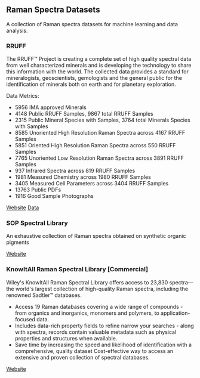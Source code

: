 ## Raman Spectra Datasets

A collection of Raman spectra datasets for machine learning and data analysis.


### RRUFF

The RRUFF™ Project is creating a complete set of high quality spectral data from well characterized minerals and is developing the technology to share this information with the world. The collected data provides a standard for mineralogists, geoscientists, gemologists and the general public for the identification of minerals both on earth and for planetary exploration.

Data Metrics:
- 5956 IMA approved Minerals
- 4148 Public RRUFF Samples, 9867 total RRUFF Samples
- 2315 Public Mineral Species with Samples, 3764 total Minerals Species with Samples
- 8585 Unoriented High Resolution Raman Spectra across 4167 RRUFF Samples
- 5851 Oriented High Resolution Raman Spectra across 550 RRUFF Samples
- 7765 Unoriented Low Resolution Raman Spectra across 3891 RRUFF Samples
- 937 Infrared Spectra across 819 RRUFF Samples
- 1981 Measured Chemistry across 1980 RRUFF Samples
- 3405 Measured Cell Parameters across 3404 RRUFF Samples
- 13763 Public PDFs
- 1916 Good Sample Photographs

[Website](https://rruff.info/)
[Data](https://rruff.info/zipped_data_files/)

### SOP Spectral Library

An exhaustive collection of Raman spectra obtained on synthetic organic pigments

[Website](https://soprano.kikirpa.be/index.php?lib=sop)


### KnowItAll Raman Spectral Library [Commercial]

Wiley's KnowItAll Raman Spectral Library offers access to 23,830 spectra—the world's largest collection of high-quality Raman spectra, including the renowned Sadtler™ databases. 

- Access 19 Raman databases covering a wide range of compounds - from organics and inorganics, monomers and polymers, to application-focused data.
- Includes data-rich property fields to refine narrow your searches - along with spectra, records contain valuable metadata such as physical properties and structures when available.
- Save time by increasing the speed and likelihood of identification with a comprehensive, quality dataset
Cost-effective way to access an extensive and proven collection of spectral databases.

[Website](https://sciencesolutions.wiley.com/solutions/technique/raman/knowitall-raman-collection/)